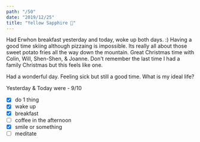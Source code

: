 ```yaml
---
path: "/50"
date: "2019/12/25"
title: "Yellow Sapphire 🎄"
---
```


Had Erwhon breakfast yesterday and today, woke up both days. :) Having a good time skiing although pizzaing is impossible. Its really all about those sweet potato fries all the way down the mountain. Great Christmas time with Colin, Will, Shen-Shen, & Joanne. Don't remember the last time I had a family Christmas but this feels like one.

Had a wonderful day. Feeling sick but still a good time. What is my ideal life?

Yesterday & Today were - 9/10

- [x] do 1 thing
- [x] wake up
- [x] breakfast
- [ ] coffee in the afternoon
- [x] smile or something
- [ ] meditate
